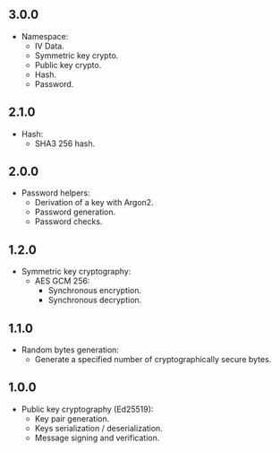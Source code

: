 ## 3.0.0

* Namespace:
  * IV Data.
  * Symmetric key crypto.
  * Public key crypto.
  * Hash.
  * Password.

## 2.1.0

* Hash:
  * SHA3 256 hash.

## 2.0.0

* Password helpers:
  * Derivation of a key with Argon2.
  * Password generation.
  * Password checks.

## 1.2.0

* Symmetric key cryptography:
  * AES GCM 256:
    * Synchronous encryption.
    * Synchronous decryption.

## 1.1.0

* Random bytes generation:
  * Generate a specified number of cryptographically secure bytes.

## 1.0.0

* Public key cryptography (Ed25519):
  * Key pair generation.
  * Keys serialization / deserialization.
  * Message signing and verification.
